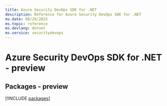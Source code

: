 ```yaml
---
title: Azure Security DevOps SDK for .NET
description: Reference for Azure Security DevOps SDK for .NET
ms.date: 08/29/2025
ms.topic: reference
ms.devlang: dotnet
ms.service: securitydevops
---
```

# Azure Security DevOps SDK for .NET - preview
## Packages - preview
[!INCLUDE [packages](security-devops-index.md)]